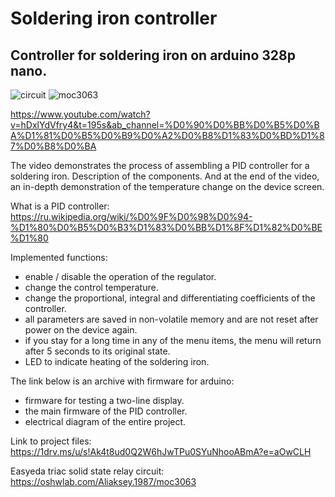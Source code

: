 # Soldering iron controller
## Controller for soldering iron on arduino 328p nano.

![circuit](https://user-images.githubusercontent.com/53950388/132259680-e6848379-1e6c-4fa6-a554-8de42274198d.jpg)
![moc3063](https://user-images.githubusercontent.com/53950388/132259761-2bee01f6-f23c-4819-9ae7-e87ee9eb6365.jpg)

https://www.youtube.com/watch?v=hDxlYdVfry4&t=195s&ab_channel=%D0%90%D0%BB%D0%B5%D0%BA%D1%81%D0%B5%D0%B9%D0%A2%D0%B8%D1%83%D0%BD%D1%87%D0%B8%D0%BA

The video demonstrates the process of assembling a PID controller for a soldering iron.
Description of the components. And at the end of the video, an in-depth demonstration of the temperature change on the device screen.

What is a PID controller: https://ru.wikipedia.org/wiki/%D0%9F%D0%98%D0%94-%D1%80%D0%B5%D0%B3%D1%83%D0%BB%D1%8F%D1%82%D0%BE%D1%80

Implemented functions:
  - enable / disable the operation of the regulator.
  - change the control temperature.
  - change the proportional, integral and differentiating coefficients of the controller.
  - all parameters are saved in non-volatile memory and are not reset after
power on the device again.
  - if you stay for a long time in any of the menu items, the menu will return after 5 seconds to its original state.
  - LED to indicate heating of the soldering iron.
 
The link below is an archive with firmware for arduino:
  - firmware for testing a two-line display.
  - the main firmware of the PID controller.
  - electrical diagram of the entire project.
 
Link to project files:
https://1drv.ms/u/s!Ak4t8ud0Q2W6hJwTPu0SYuNhooABmA?e=aOwCLH

Easyeda triac solid state relay circuit:
https://oshwlab.com/Aliaksey.1987/moc3063
